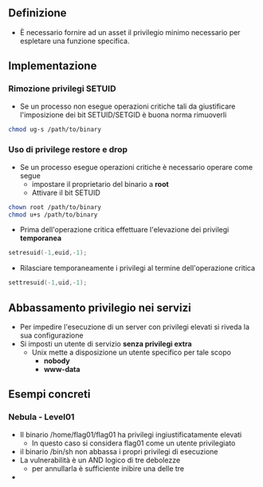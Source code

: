 ## Definizione
- È necessario fornire ad un asset il privilegio minimo necessario per espletare una funzione specifica.
## Implementazione
### Rimozione privilegi SETUID
- Se un processo non esegue operazioni critiche tali da giustificare l'imposizione dei bit SETUID/SETGID è buona norma rimuoverli
```bash
chmod ug-s /path/to/binary
```
### Uso di privilege restore e drop
- Se un processo esegue operazioni critiche è necessario operare come segue
	- impostare il proprietario del binario a **root**
	- Attivare il bit SETUID
```bash
chown root /path/to/binary
chmod u+s /path/to/binary
```
- Prima dell'operazione critica effettuare l'elevazione dei privilegi **temporanea**
```c
setresuid(-1,euid,-1);
```
- Rilasciare temporaneamente i privilegi al termine dell'operazione critica
```c
settresuid(-1,uid,-1);
```
## Abbassamento privilegio nei servizi
 - Per impedire l'esecuzione di un server con privilegi elevati si riveda la sua configurazione
 - Si imposti un utente di servizio **senza privilegi extra**
	 - Unix mette a disposizione un utente specifico per tale scopo
		 - **nobody**
		 - **www-data**
## Esempi concreti
### Nebula - Level01
- Il binario /home/flag01/flag01 ha privilegi ingiustificatamente elevati
	- In questo caso si considera flag01 come un utente privilegiato
- il binario /bin/sh non abbassa i propri privilegi di esecuzione
- La vulnerabilità è un AND logico di tre debolezze
	- per annullarla è sufficiente inibire una delle tre
-  